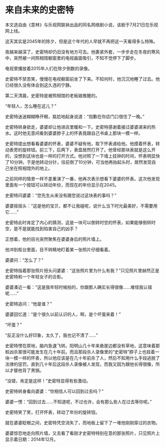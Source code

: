 # 来自未来的史密特

本文选自由《意林》与乐视网联袂出品的同名网络剧小说，该剧于7月21日在乐视网上线。 

这天其实是2045年的除夕，但是这个年代的人早就不再把这一天看得多么特殊。 

夜越来越深了，史密特却仍旧没有地方可去。他裹紧外套，一步步走在冬夜的寒风中，突然被一间照相馆橱窗里的电视画面吸引，不知不觉停下了脚步。 

电视里播放着2015年人们在除夕倒数的录像。 

史密特不禁苦笑，慢慢在电视橱窗前坐了下来。不知何时，他沉沉地睡了过去。他已经很久没有体会到这久违的宁静。 

第二天清晨，史密特是被照相馆的老板娘推醒的。 

“年轻人，怎么睡在这儿？” 

史密特迷迷糊糊睁开眼，尴尬地起身说道：“抱歉在你店门口借住了一晚。” 

史密特转身欲走，婆婆却让他进店里暖和一下。史密特感谢着接过婆婆递来的热水。这时他无意间看到婆婆脖子上的怀表竟跟自己书桌上那块一模一样。 

史密特提出想看看婆婆的怀表，婆婆不疑有他，取下怀表递给他。他摸着怀表，转动表旁的旋转钮。前三下，后两下，表盘居然打开了。他曾经那块表就是这么开的，没想到这块也是一样的打开方式。他对照了一下墙上挂钟的时间，怀表明显快了10分钟。于是他转动分针，往前倒了10分钟，可当他再抬起头时，居然发现自己坐在照相馆外的地上。 

之前同样的情景一样不差重演了一番，他再次表示想看下婆婆的怀表。这次他发现里面有一个按钮可以转动年份，而现在的年份显示在2045。 

史密特问婆婆：“您先生从来没有跟您说过这块表的事吗？” 

婆婆摇摇头：“这是他的宝贝，都不让我碰呢，说什么当下时光最美好，不需要用它……” 

史密特此时肯定了内心的猜测，这是一块可以倒转时空的怀表，如果能够倒转时空，是不是就能找到陷害自己的凶手？ 

正想着，他的目光突然聚焦在婆婆身后的照片墙上。 

他冲到柜台里面，目不转睛地盯着某一张照片仔细看着。 

婆婆问：“怎么了？” 

史密特指着那张照片扭头问婆婆：“这张照片里为什么有我？”只见照片里赫然正是史密特和一个年轻女子的合影。 

婆婆凑近一看：“这是我年轻时候拍的，你跟那人确实长得很像……难怪我认错呢……” 

史密特追问：“他是谁？” 

婆婆回忆道：“是个很久以前认识的人，啊，是个坏蛋来着！” 

“坏蛋？” 

“反正没什么好印象，太久了，我也记不清了……” 

史密特愣在原地，脑内急速飞转。阳明山几十年来悬崖边都没有草地，这意味着那桩凶杀案很可能发生在几十年前。而且那段杀人录像里的“史密特”脖子上也挂着一块一模一样的怀表，所以他应该是在几十年前杀了人，然后不知用什么手段逃脱了法律的惩罚，直到几十年后这段杀人录像被人发现，而我又因为跟他长得很像，所以才替他背了黑锅。 

“没错，肯定是这样！”史密特显得有些激动。 

史密特转身看向婆婆：“你相信人可以回到过去吗？” 

婆婆一愣：“回到过去……不知道呢，不过也许，会有那么些人在过去等你呢。” 

史密特笑了笑，打开怀表，转动了年份的旋转钮。 

就在婆婆眨眼之间，史密特凭空消失了，而地板上留下了一堆他刚刚穿过的衣物。 

婆婆惊恐地走向照片墙，又去看了看刚才史密特特别在意的那张照片，只见照片上显示着日期：2014年12月。